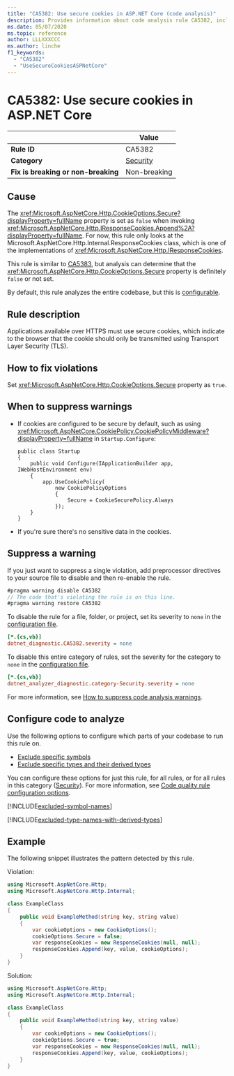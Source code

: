 ```yaml
---
title: "CA5382: Use secure cookies in ASP.NET Core (code analysis)"
description: Provides information about code analysis rule CA5382, including causes, how to fix violations, and when to suppress it.
ms.date: 05/07/2020
ms.topic: reference
author: LLLXXXCCC
ms.author: linche
f1_keywords:
  - "CA5382"
  - "UseSecureCookiesASPNetCore"
---
```

# CA5382: Use secure cookies in ASP.NET Core

| | Value |
|-|-|
| **Rule ID** |CA5382|
| **Category** |[Security](security-warnings.md)|
| **Fix is breaking or non-breaking** |Non-breaking|

## Cause

The <xref:Microsoft.AspNetCore.Http.CookieOptions.Secure?displayProperty=fullName> property is set as `false` when invoking <xref:Microsoft.AspNetCore.Http.IResponseCookies.Append%2A?displayProperty=fullName>. For now, this rule only looks at the Microsoft.AspNetCore.Http.Internal.ResponseCookies class, which is one of the implementations of <xref:Microsoft.AspNetCore.Http.IResponseCookies>.

This rule is similar to [CA5383](ca5383.md), but analysis can determine that the <xref:Microsoft.AspNetCore.Http.CookieOptions.Secure> property is definitely `false` or not set.

By default, this rule analyzes the entire codebase, but this is [configurable](#configure-code-to-analyze).

## Rule description

Applications available over HTTPS must use secure cookies, which indicate to the browser that the cookie should only be transmitted using Transport Layer Security (TLS).

## How to fix violations

Set <xref:Microsoft.AspNetCore.Http.CookieOptions.Secure> property as `true`.

## When to suppress warnings

- If cookies are configured to be secure by default, such as using <xref:Microsoft.AspNetCore.CookiePolicy.CookiePolicyMiddleware?displayProperty=fullName> in `Startup.Configure`:

  ```
  public class Startup
  {
      public void Configure(IApplicationBuilder app, IWebHostEnvironment env)
      {
          app.UseCookiePolicy(
              new CookiePolicyOptions
              {
                  Secure = CookieSecurePolicy.Always
              });
      }
  }
  ```

- If you're sure there's no sensitive data in the cookies.

## Suppress a warning

If you just want to suppress a single violation, add preprocessor directives to your source file to disable and then re-enable the rule.

```csharp
#pragma warning disable CA5382
// The code that's violating the rule is on this line.
#pragma warning restore CA5382
```

To disable the rule for a file, folder, or project, set its severity to `none` in the [configuration file](../configuration-files.md).

```ini
[*.{cs,vb}]
dotnet_diagnostic.CA5382.severity = none
```

To disable this entire category of rules, set the severity for the category to `none` in the [configuration file](../configuration-files.md).

```ini
[*.{cs,vb}]
dotnet_analyzer_diagnostic.category-Security.severity = none
```

For more information, see [How to suppress code analysis warnings](../suppress-warnings.md).

## Configure code to analyze

Use the following options to configure which parts of your codebase to run this rule on.

- [Exclude specific symbols](#exclude-specific-symbols)
- [Exclude specific types and their derived types](#exclude-specific-types-and-their-derived-types)

You can configure these options for just this rule, for all rules, or for all rules in this category ([Security](security-warnings.md)). For more information, see [Code quality rule configuration options](../code-quality-rule-options.md).

[!INCLUDE[excluded-symbol-names](~/includes/code-analysis/excluded-symbol-names.md)]

[!INCLUDE[excluded-type-names-with-derived-types](~/includes/code-analysis/excluded-type-names-with-derived-types.md)]

## Example

The following snippet illustrates the pattern detected by this rule.

Violation:

```csharp
using Microsoft.AspNetCore.Http;
using Microsoft.AspNetCore.Http.Internal;

class ExampleClass
{
    public void ExampleMethod(string key, string value)
    {
        var cookieOptions = new CookieOptions();
        cookieOptions.Secure = false;
        var responseCookies = new ResponseCookies(null, null);
        responseCookies.Append(key, value, cookieOptions);
    }
}
```

Solution:

```csharp
using Microsoft.AspNetCore.Http;
using Microsoft.AspNetCore.Http.Internal;

class ExampleClass
{
    public void ExampleMethod(string key, string value)
    {
        var cookieOptions = new CookieOptions();
        cookieOptions.Secure = true;
        var responseCookies = new ResponseCookies(null, null);
        responseCookies.Append(key, value, cookieOptions);
    }
}
```
